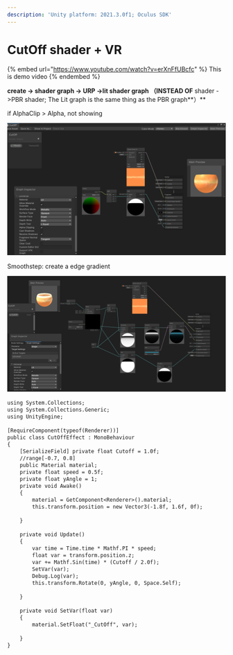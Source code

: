 ```yaml
---
description: 'Unity platform: 2021.3.0f1; Oculus SDK'
---
```


# CutOff shader + VR

{% embed url="https://www.youtube.com/watch?v=erXnFfUBcfc" %}
This is demo video
{% endembed %}

**create -> shader graph -> URP ->lit shader graph （INSTEAD OF** shader ->PBR shader; The Lit graph is the same thing as the PBR graph**）**

if AlphaClip > Alpha, not showing

![](<.gitbook/assets/image (5).png>)

Smoothstep: create a edge gradient

![check both sides](<.gitbook/assets/image (2).png>)

```
using System.Collections;
using System.Collections.Generic;
using UnityEngine;

[RequireComponent(typeof(Renderer))]
public class CutOffEffect : MonoBehaviour
{
    [SerializeField] private float Cutoff = 1.0f;
    //range[-0.7, 0.8] 
    public Material material;
    private float speed = 0.5f;
    private float yAngle = 1;
    private void Awake()
    {
        material = GetComponent<Renderer>().material;
        this.transform.position = new Vector3(-1.8f, 1.6f, 0f);

    }

    private void Update()
    {
        var time = Time.time * Mathf.PI * speed;
        float var = transform.position.z;
        var += Mathf.Sin(time) * (Cutoff / 2.0f);
        SetVar(var);
        Debug.Log(var);
        this.transform.Rotate(0, yAngle, 0, Space.Self);

    }
    
    private void SetVar(float var)
    {
        material.SetFloat("_CutOff", var);

    }
}

```





